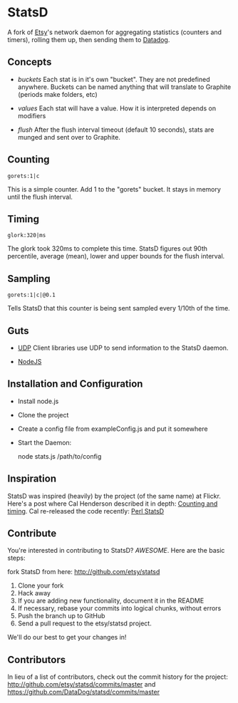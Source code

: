 StatsD
======

A fork of [Etsy][etsy]'s network daemon for aggregating statistics (counters and timers), rolling them up, then sending them to [Datadog][datadog].

Concepts
--------

* *buckets*
  Each stat is in it's own "bucket". They are not predefined anywhere. Buckets can be named anything that will translate to Graphite (periods make folders, etc)

* *values*
  Each stat will have a value. How it is interpreted depends on modifiers

* *flush*
  After the flush interval timeout (default 10 seconds), stats are munged and sent over to Graphite.

Counting
--------

    gorets:1|c

This is a simple counter. Add 1 to the "gorets" bucket. It stays in memory until the flush interval.


Timing
------

    glork:320|ms

The glork took 320ms to complete this time. StatsD figures out 90th percentile, average (mean), lower and upper bounds for the flush interval.

Sampling
--------

    gorets:1|c|@0.1

Tells StatsD that this counter is being sent sampled every 1/10th of the time.


Guts
----

* [UDP][udp]
  Client libraries use UDP to send information to the StatsD daemon.

* [NodeJS][node]

Installation and Configuration
------------------------------

 * Install node.js
 * Clone the project
 * Create a config file from exampleConfig.js and put it somewhere
 * Start the Daemon:

    node stats.js /path/to/config


Inspiration
-----------

StatsD was inspired (heavily) by the project (of the same name) at Flickr. Here's a post where Cal Henderson described it in depth:
[Counting and timing](http://code.flickr.com/blog/2008/10/27/counting-timing/). Cal re-released the code recently: [Perl StatsD](https://github.com/iamcal/Flickr-StatsD)


Contribute
---------------------

You're interested in contributing to StatsD? *AWESOME*. Here are the basic steps:

fork StatsD from here: http://github.com/etsy/statsd

1. Clone your fork
2. Hack away
3. If you are adding new functionality, document it in the README
4. If necessary, rebase your commits into logical chunks, without errors
5. Push the branch up to GitHub
6. Send a pull request to the etsy/statsd project.

We'll do our best to get your changes in!

[datadog]: http://datadoghq.com
[etsy]: http://www.etsy.com
[blog post]: http://codeascraft.etsy.com/2011/02/15/measure-anything-measure-everything/
[node]: http://nodejs.org
[udp]: http://enwp.org/udp


Contributors
-----------------

In lieu of a list of contributors, check out the commit history for the project:
http://github.com/etsy/statsd/commits/master and https://github.com/DataDog/statsd/commits/master
